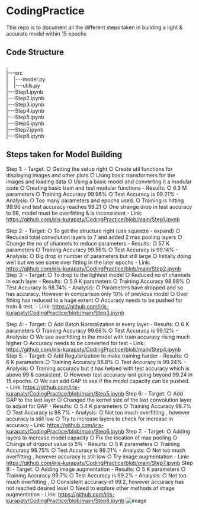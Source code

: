 # CodingPractice
This repo is to document all the different steps taken in building a light & accurate model within 15 epochs

## Code Structure
.  
|---src  
|&nbsp;    &nbsp;  |---model.py  
|&nbsp;    &nbsp;  |---utils.py  
|---Step1.ipynb  
|---Step2.ipynb  
|---Step3.ipynb  
|---Step4.ipynb  
|---Step5.ipynb  
|---Step6.ipynb  
|---Step7.ipynb  
|---Step8.ipynb  

## Steps taken for Model Building
Step 1:
        - Target: 
		○ Getting the setup right
		○ Create util functions for displaying images and other plots
		○ Using basic transformers for the images and loading data
		○ Using a basic model and converting it a modular code 
		○ Creating basic train and test modular functions
	- Results:
		○ 6.3 M parameters
		○ Training Accuracy 99.96%
		○ Test Accuracy is 99.21%
	- Analysis:
		○ Too many parameters and epochs used.
		○ Training is hitting 99.96 and test accuracy reaches 99.21
		○ One strange drop in test accuracy to 98, model must be overfitting & is inconsistent
	- Link: https://github.com/iris-kurapaty/CodingPractice/blob/main/Step1.ipynb

Step 2:
	- Target: 
		○ To get the structure right (use squeeze - expand)
		○ Reduced total convolution layers to 7 and added 2 max pooling layers
		○ Change the no of channels to reduce parameters
	- Results:
		○ 57 K parameters
		○ Training Accuracy 99.56%
		○ Test Accuracy is 99.14%
	- Analysis:
		○ Big drop in number of parameters but still large
		○ Initially doing well but we see some over fitting in the later epochs
	- Link: https://github.com/iris-kurapaty/CodingPractice/blob/main/Step2.ipynb
Step 3:
	- Target: 
		○ To drop to the lightest model
		○ Reduced no of channels in each layer
	- Results:
		○ 5.9 K parameters
		○ Training Accuracy 98.88%
		○ Test Accuracy is 98.74%
	- Analysis:
		○ Parameters have dropped and so has accuracy. However in comparison only 10% of previous model
		○ Over fitting has reduced to a huge extent
		○ Accuracy needs to be pushed for train & test.
	- Link: https://github.com/iris-kurapaty/CodingPractice/blob/main/Step3.ipynb

Step 4:
	- Target: 
		○ Add Batch Normalization in every layer
	- Results:
		○ 6 K parameters
		○ Training Accuracy 99.68%
		○ Test Accuracy is 99.12%
	- Analysis:
		○ We see overfitting in the model with train accuracy rising much higher
		○ Accuracy needs to be converted for test
	- Link: https://github.com/iris-kurapaty/CodingPractice/blob/main/Step4.ipynb
Step 5:
	- Target: 
		○ Add Regularization to make training harder
	- Results:
		○ 6 K parameters
		○ Training Accuracy 98.8%
		○ Test Accuracy is 99.24%
	- Analysis:
		○ Training accuracy but it has helped with test accuracy which is above 99 & consistent.
		○ However test accuracy isnt going beyond 99.24 in 15 epochs.
		○ We can add GAP to see if the model capacity can be pushed.
	- Link: https://github.com/iris-kurapaty/CodingPractice/blob/main/Step5.ipynb
Step 6:
	- Target: 
		○ Add GAP to the last layer
		○ Changed the kernel size of the last convolution layer to adjust for GAP
	- Results:
		○ 5.4 K parameters
		○ Training Accuracy 98.7%
		○ Test Accuracy is 98.7%
	- Analysis:
		○ Not too much overfitting , however accuracy is still low
		○ Try to increase layers to check for increase in accuracy
	- Link: https://github.com/iris-kurapaty/CodingPractice/blob/main/Step6.ipynb
Step 7:
	- Target: 
		○ Adding layers to increase model capacity
		○ Fix the location of max pooling
		○ Change of dropout value to 5%
	- Results:
		○ 5 K parameters
		○ Training Accuracy 98.75%
		○ Test Accuracy is 99.21%
	- Analysis:
		○ Not too much overfitting , however accuracy is still low
		○ Try image augmentation 
	- Link: https://github.com/iris-kurapaty/CodingPractice/blob/main/Step7.ipynb
Step 8:
	- Target: 
		○ Adding image augmentation 
	- Results:
		○ 5 K parameters
		○ Training Accuracy 99.7%
		○ Test Accuracy is 99.2%
	- Analysis:
		○ Not too much overfitting , 
		○ Consistent accuracy of 99.2, however accuracy has not reached desired level
		○ Need to explore other methods of image augmentation
	- Link: https://github.com/iris-kurapaty/CodingPractice/blob/main/Step8.ipynb
![image](https://github.com/iris-kurapaty/CodingPractice/assets/52544352/4f33ab77-75b5-49b0-a85e-922ff22df0c4)
